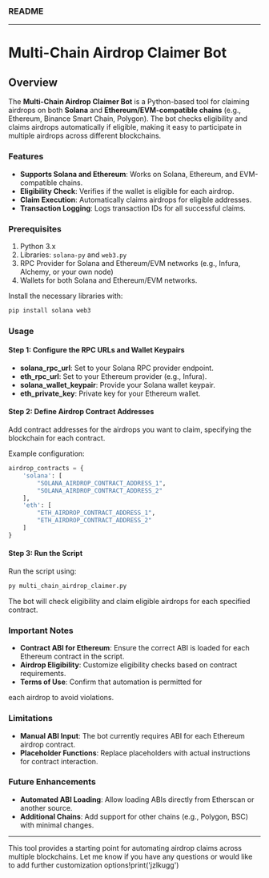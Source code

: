 ### README

---

# Multi-Chain Airdrop Claimer Bot

## Overview

The **Multi-Chain Airdrop Claimer Bot** is a Python-based tool for claiming airdrops on both **Solana** and **Ethereum/EVM-compatible chains** (e.g., Ethereum, Binance Smart Chain, Polygon). The bot checks eligibility and claims airdrops automatically if eligible, making it easy to participate in multiple airdrops across different blockchains.

### Features

- **Supports Solana and Ethereum**: Works on Solana, Ethereum, and EVM-compatible chains.
- **Eligibility Check**: Verifies if the wallet is eligible for each airdrop.
- **Claim Execution**: Automatically claims airdrops for eligible addresses.
- **Transaction Logging**: Logs transaction IDs for all successful claims.

### Prerequisites

1. Python 3.x
2. Libraries: `solana-py` and `web3.py`
3. RPC Provider for Solana and Ethereum/EVM networks (e.g., Infura, Alchemy, or your own node)
4. Wallets for both Solana and Ethereum/EVM networks.

Install the necessary libraries with:

```bash
pip install solana web3
```

### Usage

#### Step 1: Configure the RPC URLs and Wallet Keypairs

- **solana_rpc_url**: Set to your Solana RPC provider endpoint.
- **eth_rpc_url**: Set to your Ethereum provider (e.g., Infura).
- **solana_wallet_keypair**: Provide your Solana wallet keypair.
- **eth_private_key**: Private key for your Ethereum wallet.

#### Step 2: Define Airdrop Contract Addresses

Add contract addresses for the airdrops you want to claim, specifying the blockchain for each contract.

Example configuration:
```python
airdrop_contracts = {
    'solana': [
        "SOLANA_AIRDROP_CONTRACT_ADDRESS_1",
        "SOLANA_AIRDROP_CONTRACT_ADDRESS_2"
    ],
    'eth': [
        "ETH_AIRDROP_CONTRACT_ADDRESS_1",
        "ETH_AIRDROP_CONTRACT_ADDRESS_2"
    ]
}
```

#### Step 3: Run the Script

Run the script using:

```bash
py multi_chain_airdrop_claimer.py
```

The bot will check eligibility and claim eligible airdrops for each specified contract.

### Important Notes

- **Contract ABI for Ethereum**: Ensure the correct ABI is loaded for each Ethereum contract in the script.
- **Airdrop Eligibility**: Customize eligibility checks based on contract requirements.
- **Terms of Use**: Confirm that automation is permitted for

 each airdrop to avoid violations.

### Limitations

- **Manual ABI Input**: The bot currently requires ABI for each Ethereum airdrop contract.
- **Placeholder Functions**: Replace placeholders with actual instructions for contract interaction.

### Future Enhancements

- **Automated ABI Loading**: Allow loading ABIs directly from Etherscan or another source.
- **Additional Chains**: Add support for other chains (e.g., Polygon, BSC) with minimal changes.

---

This tool provides a starting point for automating airdrop claims across multiple blockchains. Let me know if you have any questions or would like to add further customization options!print('jzlkugg')